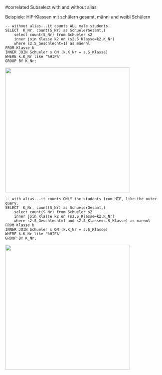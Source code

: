#correlated Subselect with and without alias

Beispiele:
HIF-Klassen mit schülern gesamt, männl und weibl Schülern

```SQLITE
-- without alias...it counts ALL male students. 
SELECT  K_Nr, count(S_Nr) as SchuelerGesamt,(
	select count(S_Nr) from Schueler s2 
	inner join Klasse k2 on (s2.S_Klasse=k2.K_Nr) 
	where s2.S_Geschlecht=1) as maennl
FROM Klasse k 
INNER JOIN Schueler s ON (k.K_Nr = s.S_Klasse)
WHERE k.K_Nr like '%HIF%'
GROUP BY K_Nr;
```

<img src="D:\HTL\DBI\without_alias.PNG" width="400"/>

```sqlite
-- with alias...it counts ONLY the students from HIF, like the outer query.
SELECT  K_Nr, count(S_Nr) as SchuelerGesamt,(
	select count(S_Nr) from Schueler s2 
	inner join Klasse k2 on (s2.S_Klasse=k2.K_Nr) 
	where s2.S_Geschlecht=1 and s2.S_Klasse=s.S_Klasse) as maennl
FROM Klasse k 
INNER JOIN Schueler s ON (k.K_Nr = s.S_Klasse)
WHERE k.K_Nr like '%HIF%'
GROUP BY K_Nr;
```

<img src="D:\HTL\DBI\with_alias.PNG" width="400"/>